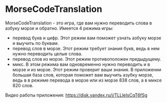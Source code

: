 # MorseCodeTranslation
MorseCodeTranslation - это игра, где вам нужно переводить слова в азбуку морзе и обратно.
Имеется 4 режима игры:
  - перевод букв и цифр. Этот режим вам поможет узнать азбуку морзе и выучить по буквам.
  - перевод слов в морзе. Этот режим требует знания букв, ведь в нем нужно переводить целые слова.
  - перевод слов из морзе. Этот режим противоположен предыдущему.
  - микс. В этом режима вам одновременно нужно переводить и в морзе и из морзе. Этот режим проверит ваши знания.
В приложении большая база слов, которая поможет вам выучить азубку морзе, ведь в в режиме перевода в морзе или из морзе 838 слов, а в миксе 820 слов.


Видео работы приложения: https://disk.yandex.ru/i/TLLleIsCqT6fSg
